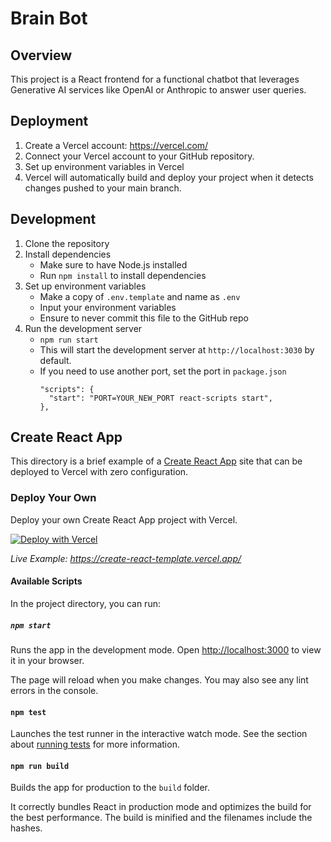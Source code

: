 # Brain Bot
## Overview
This project is a React frontend for a functional chatbot that leverages Generative AI services like OpenAI or Anthropic to answer user queries.

## Deployment
1. Create a Vercel account: https://vercel.com/
1. Connect your Vercel account to your GitHub repository.
1. Set up environment variables in Vercel
1. Vercel will automatically build and deploy your project when it detects changes pushed to your main branch.

## Development
1. Clone the repository
1. Install dependencies
    * Make sure to have Node.js installed
    * Run `npm install` to install dependencies
1. Set up environment variables
    * Make a copy of `.env.template` and name as `.env`
    * Input your environment variables
    * Ensure to never commit this file to the GitHub repo
1. Run the development server
    * `npm run start`
    * This will start the development server at `http://localhost:3030` by default.
    * If you need to use another port, set the port in `package.json`
      ```
      "scripts": {
        "start": "PORT=YOUR_NEW_PORT react-scripts start",
      },
      ```


## Create React App

This directory is a brief example of a [Create React App](https://github.com/facebook/create-react-app) site that can be deployed to Vercel with zero configuration.

### Deploy Your Own

Deploy your own Create React App project with Vercel.

[![Deploy with Vercel](https://vercel.com/button)](https://vercel.com/new/clone?repository-url=https://github.com/vercel/vercel/tree/main/examples/create-react-app&template=create-react-app)

_Live Example: https://create-react-template.vercel.app/_

#### Available Scripts

In the project directory, you can run:

##### `npm start`

Runs the app in the development mode. Open [http://localhost:3000](http://localhost:3000) to view it in your browser.

The page will reload when you make changes. You may also see any lint errors in the console.

#### `npm test`

Launches the test runner in the interactive watch mode. See the section about [running tests](https://facebook.github.io/create-react-app/docs/running-tests) for more information.

#### `npm run build`

Builds the app for production to the `build` folder.

It correctly bundles React in production mode and optimizes the build for the best performance. The build is minified and the filenames include the hashes.